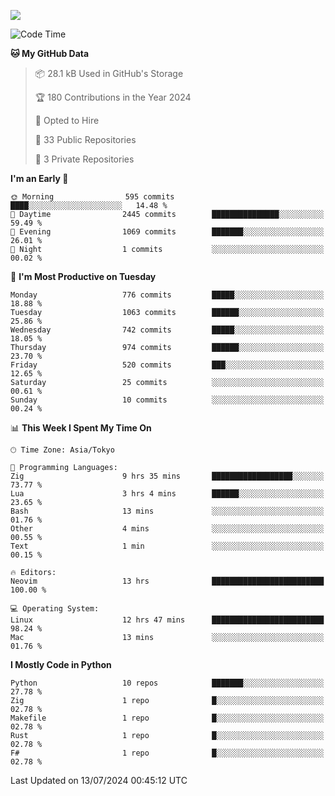 ![](https://komarev.com/ghpvc/?username=kitagawa-hr)

<!--START_SECTION:waka-->
![Code Time](http://img.shields.io/badge/Code%20Time-940%20hrs%2042%20mins-blue)

**🐱 My GitHub Data** 

> 📦 28.1 kB Used in GitHub's Storage 
 > 
> 🏆 180 Contributions in the Year 2024
 > 
> 💼 Opted to Hire
 > 
> 📜 33 Public Repositories 
 > 
> 🔑 3 Private Repositories 
 > 
**I'm an Early 🐤** 

```text
🌞 Morning                595 commits         ████░░░░░░░░░░░░░░░░░░░░░   14.48 % 
🌆 Daytime                2445 commits        ███████████████░░░░░░░░░░   59.49 % 
🌃 Evening                1069 commits        ███████░░░░░░░░░░░░░░░░░░   26.01 % 
🌙 Night                  1 commits           ░░░░░░░░░░░░░░░░░░░░░░░░░   00.02 % 
```
📅 **I'm Most Productive on Tuesday** 

```text
Monday                   776 commits         █████░░░░░░░░░░░░░░░░░░░░   18.88 % 
Tuesday                  1063 commits        ██████░░░░░░░░░░░░░░░░░░░   25.86 % 
Wednesday                742 commits         █████░░░░░░░░░░░░░░░░░░░░   18.05 % 
Thursday                 974 commits         ██████░░░░░░░░░░░░░░░░░░░   23.70 % 
Friday                   520 commits         ███░░░░░░░░░░░░░░░░░░░░░░   12.65 % 
Saturday                 25 commits          ░░░░░░░░░░░░░░░░░░░░░░░░░   00.61 % 
Sunday                   10 commits          ░░░░░░░░░░░░░░░░░░░░░░░░░   00.24 % 
```


📊 **This Week I Spent My Time On** 

```text
🕑︎ Time Zone: Asia/Tokyo

💬 Programming Languages: 
Zig                      9 hrs 35 mins       ██████████████████░░░░░░░   73.77 % 
Lua                      3 hrs 4 mins        ██████░░░░░░░░░░░░░░░░░░░   23.65 % 
Bash                     13 mins             ░░░░░░░░░░░░░░░░░░░░░░░░░   01.76 % 
Other                    4 mins              ░░░░░░░░░░░░░░░░░░░░░░░░░   00.55 % 
Text                     1 min               ░░░░░░░░░░░░░░░░░░░░░░░░░   00.15 % 

🔥 Editors: 
Neovim                   13 hrs              █████████████████████████   100.00 % 

💻 Operating System: 
Linux                    12 hrs 47 mins      █████████████████████████   98.24 % 
Mac                      13 mins             ░░░░░░░░░░░░░░░░░░░░░░░░░   01.76 % 
```

**I Mostly Code in Python** 

```text
Python                   10 repos            ███████░░░░░░░░░░░░░░░░░░   27.78 % 
Zig                      1 repo              █░░░░░░░░░░░░░░░░░░░░░░░░   02.78 % 
Makefile                 1 repo              █░░░░░░░░░░░░░░░░░░░░░░░░   02.78 % 
Rust                     1 repo              █░░░░░░░░░░░░░░░░░░░░░░░░   02.78 % 
F#                       1 repo              █░░░░░░░░░░░░░░░░░░░░░░░░   02.78 % 
```




 Last Updated on 13/07/2024 00:45:12 UTC
<!--END_SECTION:waka-->
